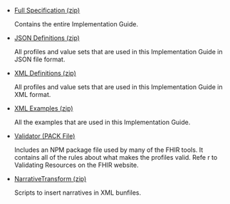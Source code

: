 <div xmlns="http://www.w3.org/1999/xhtml" xmlns:xsi="http://www.w3.org/2001/XMLSchema-instance" xsi:schemaLocation="http://hl7.org/fhir ../../input-cache/schemas-r5/fhir-single.xsd">

<ul>
<li><a href="full-ig.zip">Full Specification (zip)</a><p>Contains the entire Implementation Guide.</p></li>
<li><a href="definitions.json.zip">JSON Definitions (zip)</a><p>All profiles and value sets that are used in this Implementation Guide in JSON file format.</p></li>
<li><a href="definitions.xml.zip">XML Definitions (zip)</a><p>All profiles and value sets that are used in this Implementation Guide in XML format.</p></li>
<li><a href="examples.xml.zip">XML Examples (zip)</a><p>All the examples that are used in this Implementation Guide.</p></li>
<li><a href="validator-hl7.fhir.us.pq-cmc-fda.pack">Validator (PACK File)</a><p>Includes an NPM package file used by many of the FHIR tools. It contains all of the rules about what makes the profiles valid. Refe r to Validating Resources on the FHIR website.</p></li>
<li><a href="NarrativeTransform.zip">NarrativeTransform (zip)</a><p>Scripts to insert narratives in XML bunfiles.</p></li>
</ul>

</div>